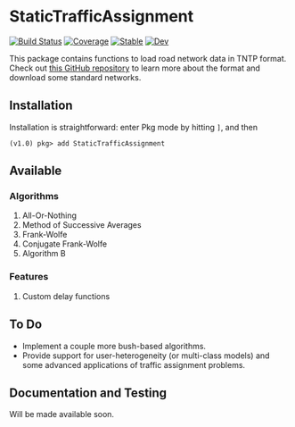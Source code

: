 # StaticTrafficAssignment

[![Build Status](https://travis-ci.org/SaiKiran92/StaticTrafficAssignment.jl.svg?branch=master)](https://travis-ci.org/SaiKiran92/StaticTrafficAssignment.jl)
[![Coverage](https://codecov.io/gh/SaiKiran92/StaticTrafficAssignment.jl/branch/master/graph/badge.svg)](https://codecov.io/gh/SaiKiran92/StaticTrafficAssignment.jl)
[![Stable](https://img.shields.io/badge/docs-stable-blue.svg)](https://SaiKiran92.github.io/StaticTrafficAssignment.jl/stable)
[![Dev](https://img.shields.io/badge/docs-dev-blue.svg)](https://SaiKiran92.github.io/StaticTrafficAssignment.jl/dev)


This package contains functions to load road network data in TNTP format. Check out [this GitHub repository](https://github.com/bstabler/TransportationNetworks) to learn more about the format and download some standard networks.


## Installation
Installation is straightforward: enter Pkg mode by hitting `]`, and then
```julia-repl
(v1.0) pkg> add StaticTrafficAssignment
```

## Available
### Algorithms
1. All-Or-Nothing
2. Method of Successive Averages
3. Frank-Wolfe
4. Conjugate Frank-Wolfe
5. Algorithm B

### Features
1. Custom delay functions

## To Do
- Implement a couple more bush-based algorithms.
- Provide support for user-heterogeneity (or multi-class models) and some advanced applications of traffic assignment problems.

## Documentation and Testing
Will be made available soon.

